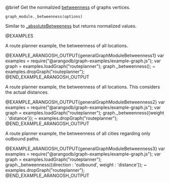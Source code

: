 

@brief Get the normalized
[betweenness](http://en.wikipedia.org/wiki/Betweenness_centrality)
of graphs vertices.

`graph_module._betweenness(options)`

Similar to [_absoluteBetweeness](#absolutebetweenness) but returns normalized values.

@EXAMPLES

A route planner example, the betweenness of all locations.

@EXAMPLE_ARANGOSH_OUTPUT{generalGraphModuleBetweenness1}
  var examples = require("@arangodb/graph-examples/example-graph.js");
  var graph = examples.loadGraph("routeplanner");
  graph._betweenness();
~ examples.dropGraph("routeplanner");
@END_EXAMPLE_ARANGOSH_OUTPUT

A route planner example, the betweenness of all locations.
This considers the actual distances.

@EXAMPLE_ARANGOSH_OUTPUT{generalGraphModuleBetweenness2}
  var examples = require("@arangodb/graph-examples/example-graph.js");
  var graph = examples.loadGraph("routeplanner");
  graph._betweenness({weight : 'distance'});
~ examples.dropGraph("routeplanner");
@END_EXAMPLE_ARANGOSH_OUTPUT

A route planner example, the betweenness of all cities regarding only
outbound paths.

@EXAMPLE_ARANGOSH_OUTPUT{generalGraphModuleBetweenness3}
  var examples = require("@arangodb/graph-examples/example-graph.js");
  var graph = examples.loadGraph("routeplanner");
  graph._betweenness({direction : 'outbound', weight : 'distance'});
~ examples.dropGraph("routeplanner");
@END_EXAMPLE_ARANGOSH_OUTPUT


